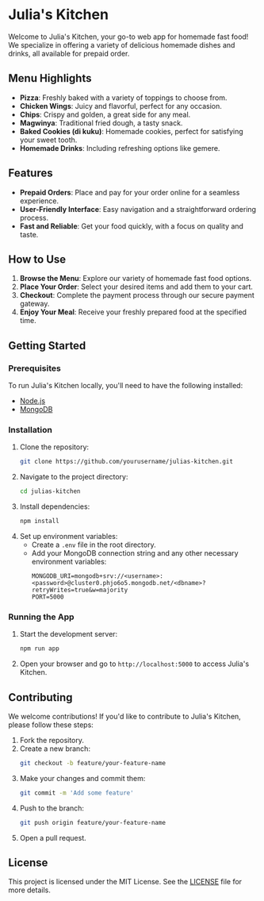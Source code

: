 # Julia's Kitchen

Welcome to Julia's Kitchen, your go-to web app for homemade fast food! We specialize in offering a variety of delicious homemade dishes and drinks, all available for prepaid order.

## Menu Highlights

- **Pizza**: Freshly baked with a variety of toppings to choose from.
- **Chicken Wings**: Juicy and flavorful, perfect for any occasion.
- **Chips**: Crispy and golden, a great side for any meal.
- **Magwinya**: Traditional fried dough, a tasty snack.
- **Baked Cookies (di kuku)**: Homemade cookies, perfect for satisfying your sweet tooth.
- **Homemade Drinks**: Including refreshing options like gemere.

## Features

- **Prepaid Orders**: Place and pay for your order online for a seamless experience.
- **User-Friendly Interface**: Easy navigation and a straightforward ordering process.
- **Fast and Reliable**: Get your food quickly, with a focus on quality and taste.

## How to Use

1. **Browse the Menu**: Explore our variety of homemade fast food options.
2. **Place Your Order**: Select your desired items and add them to your cart.
3. **Checkout**: Complete the payment process through our secure payment gateway.
4. **Enjoy Your Meal**: Receive your freshly prepared food at the specified time.

## Getting Started

### Prerequisites

To run Julia's Kitchen locally, you'll need to have the following installed:

- [Node.js](https://nodejs.org/)
- [MongoDB](https://www.mongodb.com/)

### Installation

1. Clone the repository:
    ```sh
    git clone https://github.com/yourusername/julias-kitchen.git
    ```
2. Navigate to the project directory:
    ```sh
    cd julias-kitchen
    ```
3. Install dependencies:
    ```sh
    npm install
    ```
4. Set up environment variables:
    - Create a `.env` file in the root directory.
    - Add your MongoDB connection string and any other necessary environment variables:
        ```
        MONGODB_URI=mongodb+srv://<username>:<password>@cluster0.phjo6o5.mongodb.net/<dbname>?retryWrites=true&w=majority
        PORT=5000
        ```

### Running the App

1. Start the development server:
    ```sh
    npm run app
    ```
2. Open your browser and go to `http://localhost:5000` to access Julia's Kitchen.

## Contributing

We welcome contributions! If you'd like to contribute to Julia's Kitchen, please follow these steps:

1. Fork the repository.
2. Create a new branch:
    ```sh
    git checkout -b feature/your-feature-name
    ```
3. Make your changes and commit them:
    ```sh
    git commit -m 'Add some feature'
    ```
4. Push to the branch:
    ```sh
    git push origin feature/your-feature-name
    ```
5. Open a pull request.

## License

This project is licensed under the MIT License. See the [LICENSE](LICENSE) file for more details.

